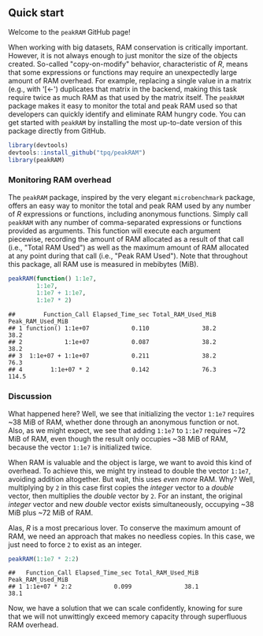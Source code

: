 
<!-- README.md is generated from README.Rmd. Please edit that file -->
Quick start
-----------

Welcome to the `peakRAM` GitHub page!

When working with big datasets, RAM conservation is critically important. However, it is not always enough to just monitor the size of the objects created. So-called "copy-on-modify" behavior, characteristic of *R*, means that some expressions or functions may require an unexpectedly large amount of RAM overhead. For example, replacing a single value in a matrix (e.g., with '\[&lt;-') duplicates that matrix in the backend, making this task require twice as much RAM as that used by the matrix itself. The `peakRAM` package makes it easy to monitor the total and peak RAM used so that developers can quickly identify and eliminate RAM hungry code. You can get started with `peakRAM` by installing the most up-to-date version of this package directly from GitHub.

``` r
library(devtools)
devtools::install_github("tpq/peakRAM")
library(peakRAM)
```

### Monitoring RAM overhead

The `peakRAM` package, inspired by the very elegant `microbenchmark` package, offers an easy way to monitor the total and peak RAM used by any number of *R* expressions or functions, including anonymous functions. Simply call `peakRAM` with any number of comma-separated expressions or functions provided as arguments. This function will execute each argument piecewise, recording the amount of RAM allocated as a result of that call (i.e., "Total RAM Used") as well as the maximum amount of RAM allocated at any point during that call (i.e., "Peak RAM Used"). Note that throughout this package, all RAM use is measured in mebibytes (MiB).

``` r
peakRAM(function() 1:1e7,
        1:1e7,
        1:1e7 + 1:1e7,
        1:1e7 * 2)
```

    ##        Function_Call Elapsed_Time_sec Total_RAM_Used_MiB Peak_RAM_Used_MiB
    ## 1 function() 1:1e+07            0.110               38.2              38.2
    ## 2            1:1e+07            0.087               38.2              38.2
    ## 3  1:1e+07 + 1:1e+07            0.211               38.2              76.3
    ## 4        1:1e+07 * 2            0.142               76.3             114.5

### Discussion

What happened here? Well, we see that initializing the vector `1:1e7` requires ~38 MiB of RAM, whether done through an anonymous function or not. Also, as we might expect, we see that adding `1:1e7` to `1:1e7` requires ~72 MiB of RAM, even though the result only occupies ~38 MiB of RAM, because the vector `1:1e7` is initialized twice.

When RAM is valuable and the object is large, we want to avoid this kind of overhead. To achieve this, we might try instead to double the vector `1:1e7`, avoiding addition altogether. But wait, this uses *even more* RAM. Why? Well, multiplying by `2` in this case first copies the *integer* vector to a *double* vector, then multiplies the *double* vector by `2`. For an instant, the original *integer* vector and new *double* vector exists simultaneously, occupying ~38 MiB plus ~72 MiB of RAM.

Alas, *R* is a most precarious lover. To conserve the maximum amount of RAM, we need an approach that makes no needless copies. In this case, we just need to force `2` to exist as an integer.

``` r
peakRAM(1:1e7 * 2:2)
```

    ##   Function_Call Elapsed_Time_sec Total_RAM_Used_MiB Peak_RAM_Used_MiB
    ## 1 1:1e+07 * 2:2            0.099               38.1              38.1

Now, we have a solution that we can scale confidently, knowing for sure that we will not unwittingly exceed memory capacity through superfluous RAM overhead.
